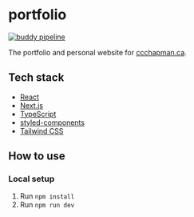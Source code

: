 # portfolio

[![buddy pipeline](https://app.buddy.works/chrischapman/portfolio/pipelines/pipeline/216029/badge.svg?token=af53fa940b13d9fdba1f3f9937a45f70235c517793edb519ce40d4b1f8860372 "buddy pipeline")](https://app.buddy.works/chrischapman/portfolio/pipelines/pipeline/216029)

The portfolio and personal website for [ccchapman.ca](https://ccchapman.ca/).

## Tech stack

- [React](https://reactjs.org/)
- [Next.js](https://nextjs.org/)
- [TypeScript](https://www.typescriptlang.org/)
- [styled-components](https://www.styled-components.com/)
- [Tailwind CSS](https://tailwindcss.com/)

## How to use

### Local setup

1. Run `npm install`
1. Run `npm run dev`

